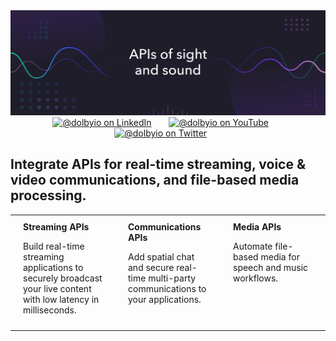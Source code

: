 <div align="center">
  <a href="https://github.com/dolbyio-samples"><img src="./assets/github-banner.jpg"/></a>
</div>

<div id="social" align="center">
  <a href="https://www.linkedin.com/company/dolbyio" target="_blank"><img src="https://img.shields.io/badge/LinkedIn-0077B5?style=flat-square&logo=linkedin&logoColor=white" alt="@dolbyio on LinkedIn"/></a>
  &nbsp; &nbsp; &nbsp;
  <a href="https://www.youtube.com/@DolbyIO" target="_blank"><img src="https://img.shields.io/badge/YouTube-red?style=flat-square&logo=youtube&logoColor=white" alt="@dolbyio on YouTube"/></a>
  &nbsp; &nbsp; &nbsp;
  <a href="https://twitter.com/DolbyIO" target="_blank"><img src="https://img.shields.io/badge/Twitter-blue?style=flat-square&logo=twitter&logoColor=white" alt="@dolbyio on Twitter"/></a>
  &nbsp; &nbsp; &nbsp;
</div>

<div id="blurb">
  <h2>Integrate APIs for real-time streaming, voice & video communications, and file-based media processing.</h2>
</div>

<div align="center">
  <table width="90%">
    <tr>
      <td width="33%" valign="top" style="padding-top: 10px; padding-bottom: 10px; padding-left: 20px; padding-right: 20px;">
          <b>Streaming APIs</b>
          <p>Build real-time streaming applications to securely broadcast your live content with low latency in milliseconds.</p>
      </td>
      <td width="33%" valign="top" style="padding-top: 10px; padding-bottom: 10px; padding-left: 20px; padding-right: 20px;">
            <b>Communications APIs</b>
            <p>Add spatial chat and secure real-time multi-party communications to your applications.</p>
      </td>
      <td width="33%" valign="top" style="padding-top: 10px; padding-bottom: 10px; padding-left: 20px; padding-right: 20px;">
            <b>Media APIs</b>
            <p>Automate file-based media for speech and music workflows.</p>
      </td>
    </tr>
  </table>
</div>
